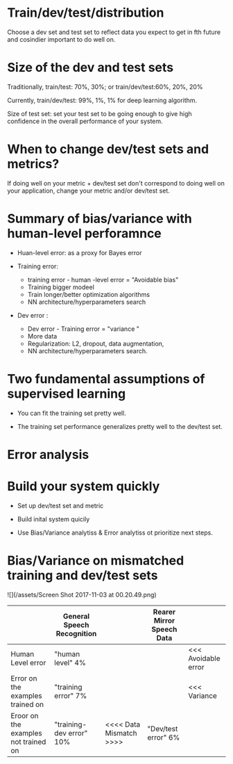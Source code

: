 # Train/dev/test/distribution

Choose a dev set and test set to reflect data you expect to get in fth future and cosindier important to do well on.

# Size of the dev and test sets

Traditionally, train/test: 70%, 30%; or train/dev/test:60%, 20%, 20%

Currently, train/dev/test: 99%, 1%, 1% for deep learning algorithm.

Size of test set: set your test set to be going enough to give high confidence in the overall performance of your system.

# When to change dev/test sets and metrics?

If doing well on your metric + dev/test set don't correspond to doing well on your application, change your metric and/or dev/test set.

# Summary of bias/variance with human-level perforamnce

* Huan-level error: as a proxy for Bayes error

* Training error:

  * training error - human -level error = "Avoidable bias"
  * Training bigger modeel
  * Train longer/better optimization algorithms 
  * NN architecture/hyperparameters search

* Dev error :

  * Dev error - Training error = "variance "
  * More data
  * Regularization: L2, dropout, data augmentation, 
  * NN architecture/hyperparameters search.

# Two fundamental assumptions of supervised learning

* You can fit the training set pretty well.

* The training set performance generalizes pretty well to the dev/test set.

# Error analysis

# Build your system quickly

* Set up dev/test set and metric

* Build inital system quicily 

* Use Bias/Variance analytiss & Error analytiss ot prioritize next steps. 

# Bias/Variance on mismatched training and dev/test sets
![](/assets/Screen Shot 2017-11-03 at 00.20.49.png)

|   | General Speech Recognition  | |Rearer Mirror Speech Data  |   |   
|---|---|---|---|---|
|  Human Level error |  "human level" 4% |   |   | <<< Avoidable error   |
| Error on the examples trained on |  "training error" 7% |   |   | <<< Variance  |
| Eroor on the examples not trained on | "training-dev error" 10%  |<<<< Data Mismatch >>>>   | "Dev/test error" 6%  |   |



